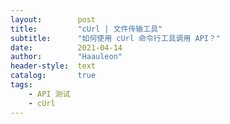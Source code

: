 ```yaml
---
layout:        post
title:         "cUrl | 文件传输工具"
subtitle:      "如何使用 cUrl 命令行工具调用 API？"
date:          2021-04-14
author:        "Haauleon"
header-style:  text
catalog:       true
tags:
    - API 测试
    - cUrl
---
```


